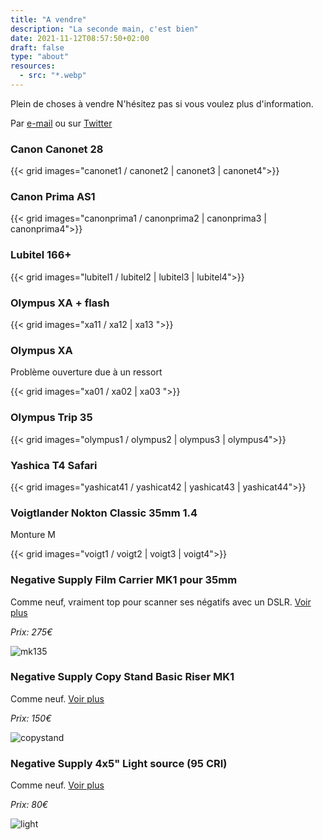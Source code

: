 ```yaml
---
title: "A vendre"
description: "La seconde main, c'est bien"
date: 2021-11-12T08:57:50+02:00
draft: false
type: "about"
resources:
  - src: "*.webp"
---
```


Plein de choses à vendre
N'hésitez pas si vous voulez plus d'information.

Par [e-mail](mailto:hello@yannickschutz.com) ou sur [Twitter](https://twitter.com/bonjouryannick)


### Canon Canonet 28

{{< grid images="canonet1 / canonet2 | canonet3 | canonet4">}}

### Canon Prima AS1

{{< grid images="canonprima1 / canonprima2 | canonprima3 | canonprima4">}}

### Lubitel 166+

{{< grid images="lubitel1 / lubitel2 | lubitel3 | lubitel4">}}

### Olympus XA + flash

{{< grid images="xa11 / xa12 | xa13 ">}}

### Olympus XA 

Problème ouverture due à un ressort

{{< grid images="xa01 / xa02 | xa03 ">}}

### Olympus Trip 35

{{< grid images="olympus1 / olympus2 | olympus3 | olympus4">}}

### Yashica T4 Safari

{{< grid images="yashicat41 / yashicat42 | yashicat43 | yashicat44">}}

### Voigtlander Nokton Classic 35mm 1.4

Monture M

{{< grid images="voigt1 / voigt2 | voigt3 | voigt4">}}

### Negative Supply Film Carrier MK1 pour 35mm

Comme neuf, vraiment top pour scanner ses négatifs avec un DSLR.
[Voir plus](https://www.negative.supply/shop-all/film-carrier-mk1)

*Prix: 275€*

![mk135](negativesupply)

### Negative Supply Copy Stand Basic Riser MK1

Comme neuf. [Voir plus](https://www.negative.supply/shop-all/basic-riser-mk1)

*Prix: 150€*

![copystand](copystand)

### Negative Supply 4x5" Light source (95 CRI)

Comme neuf. [Voir plus](https://www.negative.supply/shop-all/light-source)

*Prix: 80€*

![light](negativesupply2)

